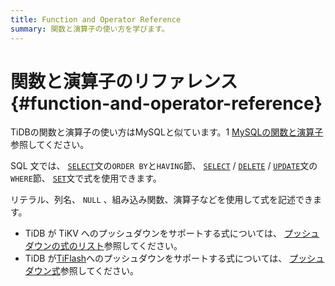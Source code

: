 ```yaml
---
title: Function and Operator Reference
summary: 関数と演算子の使い方を学びます。
---
```


# 関数と演算子のリファレンス {#function-and-operator-reference}

TiDBの関数と演算子の使い方はMySQLと似ています。1 [MySQLの関数と演算子](https://dev.mysql.com/doc/refman/8.0/en/functions.html)参照してください。

SQL 文では、 [`SELECT`](/sql-statements/sql-statement-select.md)文の`ORDER BY`と`HAVING`節、 [`SELECT`](/sql-statements/sql-statement-select.md) / [`DELETE`](/sql-statements/sql-statement-delete.md) / [`UPDATE`](/sql-statements/sql-statement-update.md)文の`WHERE`節、 [`SET`](/sql-statements/sql-statement-set-variable.md)文で式を使用できます。

リテラル、列名、 `NULL` 、組み込み関数、演算子などを使用して式を記述できます。

-   TiDB が TiKV へのプッシュダウンをサポートする式については、 [プッシュダウンの式のリスト](/functions-and-operators/expressions-pushed-down.md)参照してください。
-   TiDB が[TiFlash](/tiflash/tiflash-overview.md)へのプッシュダウンをサポートする式については、 [プッシュダウン式](/tiflash/tiflash-supported-pushdown-calculations.md#push-down-expressions)参照してください。

